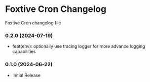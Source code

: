 # Foxtive Cron Changelog
Foxtive Cron changelog file 

### 0.2.0 (2024-07-19)
* feat(env): optionally use tracing logger for more advance logging capabilities

### 0.1.0 (2024-06-22)
* Initial Release
